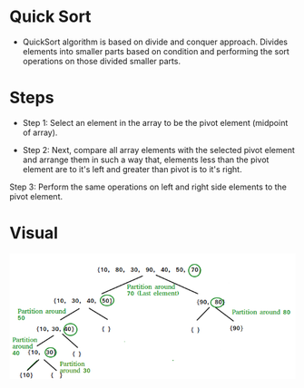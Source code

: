 # Quick Sort
* QuickSort algorithm is based on divide and conquer approach. Divides elements into smaller parts based on condition and performing the sort operations on those divided smaller parts.

# Steps
* Step 1: Select an element in the array to be the pivot element (midpoint of array).

* Step 2: Next, compare all array elements with the selected pivot element and arrange them in such a way that, elements less than the pivot element are to it's left and greater than pivot is to it's right.

Step 3: Perform the same operations on left and right side elements to the pivot element.

# Visual
<img src = "./QuickSort.png">